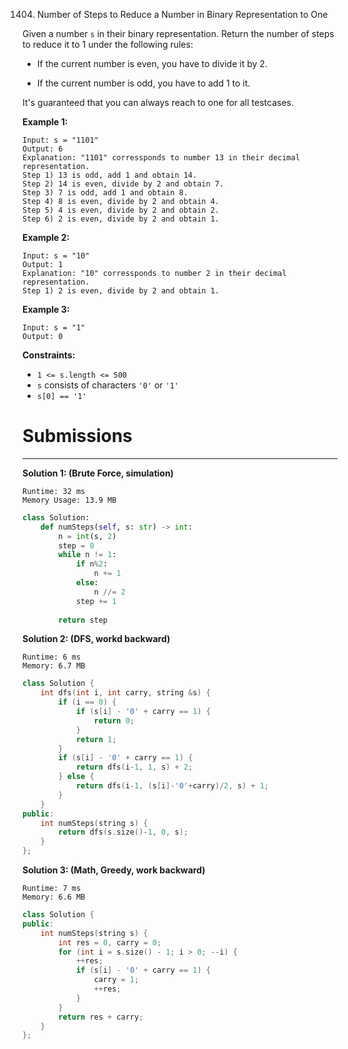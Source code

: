 1404. Number of Steps to Reduce a Number in Binary Representation to One

Given a number `s` in their binary representation. Return the number of steps to reduce it to 1 under the following rules:

* If the current number is even, you have to divide it by 2.

* If the current number is odd, you have to add 1 to it.

It's guaranteed that you can always reach to one for all testcases.


**Example 1:**
```
Input: s = "1101"
Output: 6
Explanation: "1101" corressponds to number 13 in their decimal representation.
Step 1) 13 is odd, add 1 and obtain 14. 
Step 2) 14 is even, divide by 2 and obtain 7.
Step 3) 7 is odd, add 1 and obtain 8.
Step 4) 8 is even, divide by 2 and obtain 4.  
Step 5) 4 is even, divide by 2 and obtain 2. 
Step 6) 2 is even, divide by 2 and obtain 1.  
```

**Example 2:**
```
Input: s = "10"
Output: 1
Explanation: "10" corressponds to number 2 in their decimal representation.
Step 1) 2 is even, divide by 2 and obtain 1.  
```

**Example 3:**
```
Input: s = "1"
Output: 0
```

**Constraints:**

* `1 <= s.length <= 500`
* `s` consists of characters `'0'` or `'1'`
* `s[0] == '1'`

# Submissions
---
**Solution 1: (Brute Force, simulation)**
```
Runtime: 32 ms
Memory Usage: 13.9 MB
```
```python
class Solution:
    def numSteps(self, s: str) -> int:
        n = int(s, 2)
        step = 0
        while n != 1:
            if n%2:
                n += 1
            else:
                n //= 2
            step += 1
            
        return step
```

**Solution 2: (DFS, workd backward)**
```
Runtime: 6 ms
Memory: 6.7 MB
```
```c++
class Solution {
    int dfs(int i, int carry, string &s) {
        if (i == 0) {
            if (s[i] - '0' + carry == 1) {
                return 0;
            }
            return 1;
        }
        if (s[i] - '0' + carry == 1) {
            return dfs(i-1, 1, s) + 2;
        } else {
            return dfs(i-1, (s[i]-'0'+carry)/2, s) + 1;
        }
    }
public:
    int numSteps(string s) {
        return dfs(s.size()-1, 0, s);
    }
};
```

**Solution 3: (Math, Greedy, work backward)**
```
Runtime: 7 ms
Memory: 6.6 MB
```
```c++
class Solution {
public:
    int numSteps(string s) {
        int res = 0, carry = 0;
        for (int i = s.size() - 1; i > 0; --i) {
            ++res;
            if (s[i] - '0' + carry == 1) {
                carry = 1;
                ++res;
            }
        }
        return res + carry;
    }
};
```

